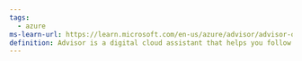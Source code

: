 ```yaml
---
tags:
  - azure
ms-learn-url: https://learn.microsoft.com/en-us/azure/advisor/advisor-overview
definition: Advisor is a digital cloud assistant that helps you follow best practices to optimize your Azure deployments.
---
```

